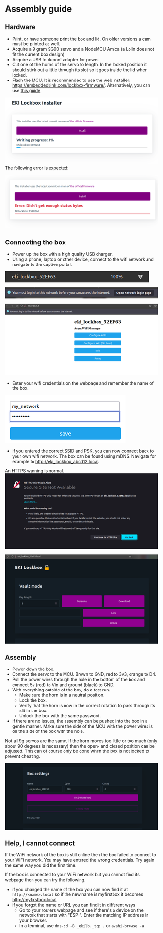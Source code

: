 # Assembly guide

## Hardware

- Print, or have someone print the box and lid. On older versions a cam must be printed as well.
- Acquire a 9 gram SG90 servo and a NodeMCU Amica (a Lolin does not fit the current box design).
- Acquire a USB to dupont adapter for power.
- Cut one of the horns of the servo to length. In the locked position it should stick out a little through its slot so it goes inside the lid when locked.
- Flash the MCU. It is recommended to use the web installer: <https://embeddedkink.com/lockbox-firmware/>. Alternatively, you can use [this guide](manual_flashing.md)

![The web interface of the box](assets/img/setup/installer-installing.png)
The following error is expected:

![The web interface of the box](assets/img/setup/installer-error.png)

## Connecting the box

- Power up the box with a high quality USB charger.
- Using a phone, laptop or other device, connect to the wifi network and navigate to the captive portal.

![The web interface of the box](assets/img/setup/wifi.png)

![The web interface of the box](assets/img/setup/portal.png)

![The web interface of the box](assets/img/setup/config_page.png)

- Enter your wifi credentials on the webpage and remember the name of the box.

![The web interface of the box](assets/img/setup/save.png)

- If you entered the correct SSID and PSK, you can now connect back to your own wifi network. The box can be found using mDNS. Navigate for example to <http://eki_lockbox_abcd12.local>.

An HTTPS warning is normal.
![The web interface of the box](assets/img/setup/https_only.png)

![The web interface of the box](assets/img/setup/webpage.png)

## Assembly

- Power down the box.
- Connect the servo to the MCU. Brown to GND, red to 3v3, orange to D4.
- Pull the power wires through the hole in the bottom of the box and connect 5v (red) to Vin and ground (black) to GND.
- With everything outside of the box, do a test run.
  - Make sure the horn is in a neutral position.
  - Lock the box.
  - Verify that the horn is now in the correct rotation to pass through its slit in the box.
  - Unlock the box with the same password.
- If there are no issues, the assembly can be pushed into the box in a gentle manner. Make sure the side of the MCU with the power wires is on the side of the box with the hole.

Not all 9g servos are the same. If the horn moves too little or too much (only about 90 degrees is necessary) then the open- and closed position can be adjusted. This can of course only be done when the box is not locked to prevent cheating.

![The web interface of the box](assets/img/setup/settings.png)

## Help, I cannot connect

If the WiFi network of the box is still online then the box failed to connect to your WiFi network. You may have entered the wrong credentials. Try again the same way you did the first time.

If the box is connected to your WiFi network but you cannot find its webpage then you can try the following.

- if you changed the name of the box you can now find it at `http://<name>.local` so if the new name is myfirstbox it becomes <http://myfirstbox.local>
- if you forgot the name or URL you can find it in different ways
  - Go to your routers webpage and see if there's a device on the network that starts with "ESP-". Enter the matching IP address in your browser.
  - In a terminal, use `dns-sd -B _ekilb._tcp .` or `avahi-browse -a`
